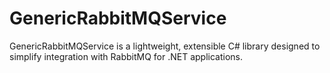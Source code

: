 # GenericRabbitMQService
GenericRabbitMQService is a lightweight, extensible C# library designed to simplify integration with RabbitMQ for .NET applications.
